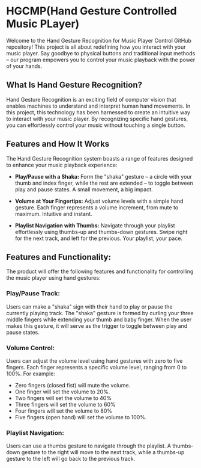 # HGCMP(Hand Gesture Controlled Music PLayer)
Welcome to the Hand Gesture Recognition for Music Player Control GitHub repository! This project is all about redefining how you interact with your music player. Say goodbye to physical buttons and traditional input methods – our program empowers you to control your music playback with the power of your hands.

## What Is Hand Gesture Recognition?
Hand Gesture Recognition is an exciting field of computer vision that enables machines to understand and interpret human hand movements. In this project, this technology has been harnessed to create an intuitive way to interact with your music player. By recognizing specific hand gestures, you can effortlessly control your music without touching a single button.

## Features and How It Works

The Hand Gesture Recognition system boasts a range of features designed to enhance your music playback experience:

- **Play/Pause with a Shaka:** Form the "shaka" gesture – a circle with your thumb and index finger, while the rest are extended – to toggle between play and pause states. A small movement, a big impact.

- **Volume at Your Fingertips:** Adjust volume levels with a simple hand gesture. Each finger represents a volume increment, from mute to maximum. Intuitive and instant.

- **Playlist Navigation with Thumbs:** Navigate through your playlist effortlessly using thumbs-up and thumbs-down gestures. Swipe right for the next track, and left for the previous. Your playlist, your pace.


## Features and Functionality:

The product will offer the following features and functionality for controlling the music player using hand gestures:

### Play/Pause Track:
Users can make a "shaka" sign with their hand to play or pause the currently playing track. The "shaka" gesture is formed by curling your three middle fingers while extending your thumb and baby finger. When the user makes this gesture, it will serve as the trigger to toggle between play and pause states.

### Volume Control:
Users can adjust the volume level using hand gestures with zero to five fingers. Each finger represents a specific volume level, ranging from 0 to 100%. For example:

- Zero fingers (closed fist) will mute the volume.
- One finger will set the volume to 20%.
- Two fingers will set the volume to 40%
- Three fingers will set the volume to 60%
- Four fingers will set the volume to 80%
- Five fingers (open hand) will set the volume to 100%.

### Playlist Navigation:
Users can use a thumbs gesture to navigate through the playlist. A thumbs-down gesture to the right will move to the next track, while a thumbs-up gesture to the left will go back to the previous track.
